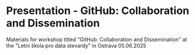 # Presentation - GitHub: Collaboration and Dissemination

Materials for workshop titled "GitHub: Collaboration and Dissemination" at the "Letní škola pro data stevardy" in Ostrava 05.06.2025